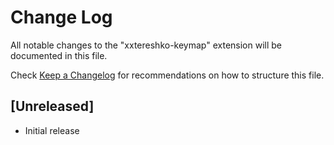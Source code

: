 # Change Log

All notable changes to the "xxtereshko-keymap" extension will be documented in this file.

Check [Keep a Changelog](http://keepachangelog.com/) for recommendations on how to structure this file.

## [Unreleased]

- Initial release
